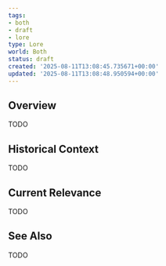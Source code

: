 ```yaml
---
tags:
- both
- draft
- lore
type: Lore
world: Both
status: draft
created: '2025-08-11T13:08:45.735671+00:00'
updated: '2025-08-11T13:08:48.950594+00:00'
---
```



## Overview

TODO
## Historical Context

TODO
## Current Relevance

TODO
## See Also

TODO
